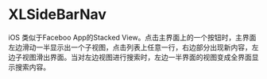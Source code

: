 # XLSideBarNav
iOS 类似于Faceboo App的Stacked View。点击主界面上的一个按钮时，主界面左边滑动一半显示出一个子视图，点击列表上任意一行，右边部分出现新内容，左边子视图滑出界面。当对左边视图进行搜索时，左边一半界面的视图变成全界面显示搜索内容。

